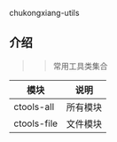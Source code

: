 chukongxiang-utils

## 介绍
>> 常用工具类集合


| 模块          | 说明   |
|-------------|------|
| ctools-all  | 所有模块 |
| ctools-file | 文件模块 |